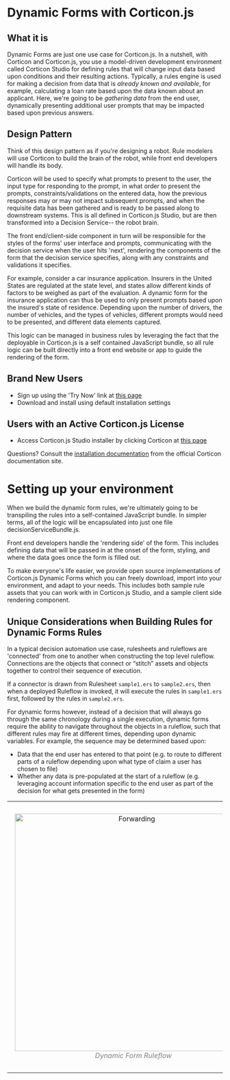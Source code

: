 # Dynamic Forms with Corticon.js

## What it is

Dynamic Forms are just one use case for Corticon.js.  In a nutshell, with Corticon and Corticon.js, you use a model-driven development environment called Corticon Studio for defining rules that will change input data based upon conditions and their resulting actions. Typically, a rules engine is used for making a decision from data that is _already known and available_, for example, calculating a loan rate based upon the data known about an applicant. Here, we're going to be _gathering data_ from the end user, dynamically presenting additional user prompts that may be impacted based upon previous answers.

## Design Pattern

Think of this design pattern as if you're designing a robot. Rule modelers will use Corticon to build the brain of the robot, while front end developers will handle its body. 

Corticon will be used to specify what prompts to present to the user, the input type for responding to the prompt, in what order to present the prompts, constraints/validations on the entered data, how the previous responses may or may not impact subsequent prompts, and when the requisite data has been gathered and is ready to be passed along to downstream systems. This is all defined in Corticon.js Studio, but are then transformed into a Decision Service-- the robot brain. 

The front end/client-side component in turn will be responsible for the styles of the forms' user interface and prompts, communicating with the decision service when the user hits 'next', rendering the components of the form that the decision service specifies, along with any constraints and validations it specifies.

For example, consider a car insurance application. Insurers in the United States are regulated at the state level, and states allow different kinds of factors to be weighed as part of the evaluation. A dynamic form for the insurance application can thus be used to only present prompts based upon the insured's state of residence. Depending upon the number of drivers, the number of vehicles, and the types of vehicles, different prompts would need to be presented, and different data elements captured. 

This logic can be managed in business rules by leveraging the fact that the deployable in Corticon.js is a self contained JavaScript bundle, so all rule logic can be built directly into a front end website or app to guide the rendering of the form. 



## Brand New Users

*   Sign up using the 'Try Now' link at [this page](https://www.progress.com/corticon-js)
*   Download and install using default installation settings

## Users with an Active Corticon.js License

*   Access Corticon.js Studio installer by clicking Corticon at [this page](https://www.progress.com/support/download-center)

Questions? Consult the [installation documentation](https://docs.progress.com/bundle/corticon-js-introduction/page/Install-Corticon.js-Studio.html) from the official Corticon documentation site.

# Setting up your environment

When we build the dynamic form rules, we're ultimately going to be transpiling the rules into a self-contained JavaScript bundle. In simpler terms, all of the logic will be encapsulated into just one file decisionServiceBundle.js. 

Front end developers handle the 'rendering side' of the form. This includes defining data that will be passed in at the onset of the form, styling, and where the data goes once the form is filled out. 

To make everyone's life easier, we provide open source implementations of Corticon.js Dynamic Forms which you can freely download, import into your environment, and adapt to your needs. This includes both sample rule assets that you can work with in Corticon.js Studio, and a sample client side rendering component. 




## Unique Considerations when Building Rules for Dynamic Forms Rules

In a typical decision automation use case, rulesheets and ruleflows are 'connected' from one to another when constructing the top level ruleflow. Connections are the objects that connect or “stitch” assets and objects together to control their sequence of execution.

If a connector is drawn from Rulesheet `sample1.ers` to `sample2.ers`, then when a deployed Ruleflow is invoked, it will execute the rules in `sample1.ers` first, followed by the rules in `sample2.ers`.

For dynamic forms however, instead of a decision that will always go through the same chronology during a single execution, dynamic forms require the ability to navigate throughout the objects in a ruleflow, such that different rules may fire at different times, depending upon dynamic variables. For example, the sequence may be determined based upon:

-   Data that the end user has entered to that point (e.g. to route to different parts of a ruleflow depending upon what type of claim a user has chosen to file)
-    Whether any data is pre-populated at the start of a ruleflow (e.g. leveraging account information specific to the end user as part of the decision for what gets presented in the form)

<table><tr>
<td>
  <p align="center" style="padding: 10px">
    <img alt="Forwarding" src="https://user-images.githubusercontent.com/40301564/186739602-888ae2bc-9d55-4bc6-a3cf-527e3d7e47a7.PNG" width="554">
    <br>
    <em style="color: grey">Dynamic Form Ruleflow </em>
  </p>
</td>
<td>
  <p align="center">
    <img alt="Routing" src="https://user-images.githubusercontent.com/40301564/186739592-17ba7774-31ed-413f-81f4-991308728116.PNG" width="515">
    <br>
    <em style="color: grey">Typical, Connected Ruleflow</em>
  </p>
</td>
</tr></table>
